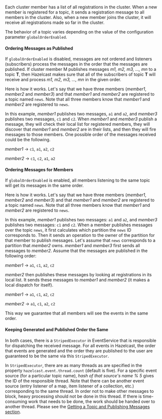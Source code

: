 
Each cluster member has a list of all registrations in the cluster. When a new member is registered for a topic, it sends a registration message to all members in the cluster. Also, when a new member joins the cluster, it will receive all registrations made so far in the cluster.

The behavior of a topic varies depending on the value of the configuration parameter `globalOrderEnabled`.

#### Ordering Messages as Published

If `globalOrderEnabled` is disabled, messages are not ordered and listeners (subscribers) process the messages in the order that the messages are published. If cluster member M publishes messages *m1, m2, m3, ..., mn* to a topic **T**, then Hazelcast makes sure that all of the subscribers of topic **T** will receive and process *m1, m2, m3, ..., mn* in the given order.

Here is how it works. Let's say that we have three members (*member1*, *member2* and *member3*) and that *member1* and *member2* are registered to a topic named `news`. Note that all three members know that *member1* and *member2* are registered to `news`.
	
In this example, *member1* publishes two messages, `a1` and `a2`, and *member3* publishes two messages, `c1` and `c2`. When *member1* and *member3* publish a message, they will check their local list for registered members, they will discover that *member1* and *member2* are in their lists, and then they will fire messages to those members. One possible order of the messages received could be the following.

*member1* -> `c1`, `a1`, `a2`, `c2`

*member2* -> `c1`, `c2`, `a1`, `a2`

#### Ordering Messages for Members

If `globalOrderEnabled` is enabled, all members listening to the same topic will get its messages in the same order.

Here is how it works. Let's say that we have three members (*member1*, *member2* and *member3*) and that *member1* and *member2* are registered to a topic named `news`. Note that all three members know that *member1* and *member2* are registered to `news`.

In this example, *member1* publishes two messages: `a1` and `a2`, and *member3* publishes two messages: `c1` and `c2`. When a member publishes messages over the topic `news`, it first calculates which partition the `news` ID corresponds to. Then it sends an operation to the owner of the partition for that member to publish messages. Let's assume that `news` corresponds to a partition that *member2* owns. *member1* and *member3* first sends all messages to *member2*. Assume that the messages are published in the following order:

*member1* -> `a1`, `c1`, `a2`, `c2`

*member2* then publishes these messages by looking at registrations in its local list. It sends these messages to *member1* and *member2* (it makes a local dispatch for itself).

*member1* -> `a1`, `c1`, `a2`, `c2`

*member2* -> `a1`, `c1`, `a2`, `c2`

This way we guarantee that all members will see the events in the same order.

#### Keeping Generated and Published Order the Same

In both cases, there is a `StripedExecutor` in EventService that is responsible for dispatching the received message. For all events in Hazelcast, the order that events are generated and the order they are published to the user are guaranteed to be the same via this `StripedExecutor`.

In `StripedExecutor`, there are as many threads as are specified in the property  `hazelcast.event.thread.count` (default is five). For a specific event source (for a particular topic name), *hash of that source's name % 5* gives the ID of the responsible thread. Note that there can be another event source (entry listener of a map, item listener of a collection, etc.) corresponding to the same thread. In order not to make other messages to block, heavy processing should not be done in this thread. If there is time-consuming work that needs to be done, the work should be handed over to another thread. Please see the [Getting a Topic and Publishing Messages section](#getting-a-topic-and-publishing-messages).
